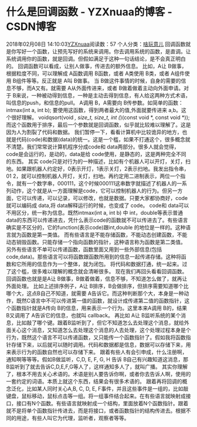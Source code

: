 # 什么是回调函数 - YZXnuaa的博客 - CSDN博客
2018年02月08日 14:10:03[YZXnuaa](https://me.csdn.net/YZXnuaa)阅读数：57
个人分类：[啥玩意儿](https://blog.csdn.net/YZXnuaa/article/category/7327692)
回调函数就是你写好一个函数，让预先写好的系统来调用。你去调用系统的函数，是直调。让系统调用你的函数，就是回调。但假如满足于这种一句话结论，是不会真正明白的。
回调函数可以看成，让别人做事，传进去的额外信息。
比如，A让 B做事，根据粒度不同，可以理解成 A函数调用 B函数，或者 A类使用 B类，或者 A组件使用 B组件等等。反正就是 A叫 B做事。
当 B做这件事情的时候，自身的需要的信息不够，而A又有。就需要 A从外面传进来，或者 B做着做着主动向外面申请。对于 B来说，一种被动得到信息，一种是主动去得到信息，有人给这两种方式术语，叫信息的push，和信息的pull。
A调用 B，A需要向 B传参数。如简单的函数：
intmax(int a, int b); 
要使用这函数，得到两者最大的值,外面就要传进来 a,b。这个很好理解。
voidqsort(void *, size_t, size_t, int (*)(const void *, const void *));
而这个函数用于排序，最后一个参数就是回调函数，似乎就比较难以理解了。这是因为人为割裂了代码和数据。
我们暂停一下，看看计算机中比较诡异的地方，也就是代码(code)和数据(data)的统一。这是一个槛，如果不打通这个，很多概念就不清楚。我们常常说计算机程序分成code和 data两部分。很多人就会觉得，code是会运行的，是动的，data是给 code使用，是静态的，这是两种完全不同的东西。
其实 code只是对行为的一种描述，比如有个机器人可以开灯，关灯，扫地。如果跟机器人约定好，0表示开灯，1表示关灯，2表示扫地。我发出指令串，01 2，就可以控制机器人开灯，关灯，扫地。再约定用二进制表示，两位一个指令，就有一个数字串，000111，这个时候000111这串数字就描述了机器人的一系列动作，这个就是从一方面理解是code，它可以控制机器人的行为。但另一方面，它可以传递，可以记录，可以修改，也就是数据。只要大家都协商好，code就可以编码成 data,将 data解释运行的时候，也变成了 code。
code和 data可以不用区分，统一称为信息。既然intmax(int a, int b) 中 int，double等表示普通 data的东西可以传递进去，凭什么表示code的函数就不可以传进去了。有些语言确实是不区分的，它的function(表示code)跟int,double 的地位是一样的。这种语言就为函数是第一类值。
而有些语言是不能存储函数，不能动态创建函数，不能动态销毁函数。只能存储一个指向函数的指针，这种语言称为函数是第二类值。
另外有些语言不单可以传递函数，函数里面又用到一些外部信息(包括code,data)。那些语言可以将函数跟函数所用到的信息一起传递存储。这种将函数和它所用的信息作为一个整体，就为闭包。
将代码和数据打通，统一起来。过了这个槛，很多难以理解的概念就会清晰很多。
现在我们再回头看看回调函数。回调函数也就是是A让 B做事，B做着做着，信息不够，不知道怎么做了，就再让外面处理。
比如上述排序例子，A让 B排序，B会做排序，但排序需要知道哪个比哪个大，这点B自己不知道，就需要 A告诉它。而这种判断那个大，本身是一种动作，既然C语言中不可以传进第一值的函数，就设计成传递第二值的函数指针，这个函数指针就是A传向 B的信息，用来表示一个行为。这里本来A调用 B的，结果 B又调用了 A告诉它的信息，也就叫 callback。
再比如 A让 B监听系统的某个消息，比如敲了哪个键。跟着B监听到了，但它不知道怎么去处理这个消息，就给外面关心这个消息，又知道怎么去处理这个消息的人去处理，这个处理过程本身是个行为，既然这个语言不可以传递函数，又只能传一个函数指针了。假如我将函数指针存储下来，以后就可以随时调用。代码和数据都是信息，数据可以存储下来，用来表示行为的函数自然也可以存储下来。
跟着有些人有会引申成，什么注册啊，通知啊等等等。假如B做监听，C,D, E, F, G, H 告诉 B自己有兴趣知道这消息，那 B监听到了就去告诉C,D,E,F,G等人了，这样通知多人了，就叫广播。
其实你理解了，根本不用去关心术语的。术语是别人要告诉你啊，或者你去告诉人啊，使用的一套约定的词语。本质上就这个东西，结果会有很多术语的。
跟着再将回调的概念泛化，比如某人同时关心A,B, C, D, E, F事件，并且这些事件是一组的，比如敲键盘，鼠标移动，鼠标点击等一组。将一组事件结合起来。在有些语言就映射成接口，接口有N个函数。有些语言就映射成一个结构，里面放着N个函数指针。跟着就不是将单个函数指针传进去，而是将接口，或者函数指针的结构传进去。根据不同的用途，有些人叫它为代理，监听者，观察者等等。
